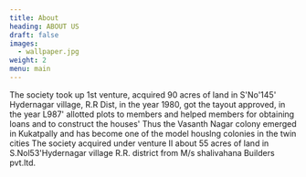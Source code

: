 ```yaml
---
title: About
heading: ABOUT US
draft: false
images:
  - wallpaper.jpg
weight: 2
menu: main
---
```

The society took up 1st venture, acquired 90 acres of land in S'No'145' Hydernagar village, R.R Dist, in the year 1980, got the tayout approved, in the year L987' allotted plots to members and helped members for obtaining loans and to construct the houses' Thus the Vasanth Nagar colony emerged in Kukatpally and has become one of the model houslng colonies in the twin cities The society acquired under venture II about 55 acres of land in S.Nol53'Hydernagar village R.R. district from M/s shalivahana Builders pvt.ltd.